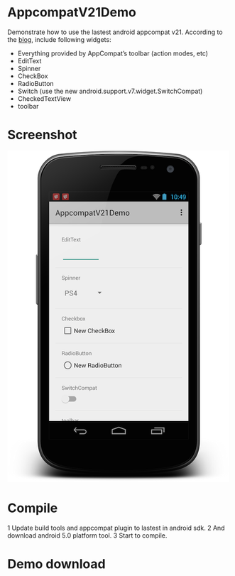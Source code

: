 AppcompatV21Demo
================

Demonstrate how to use the lastest android appcompat v21. According to the [blog](http://android-developers.blogspot.sg/2014/10/appcompat-v21-material-design-for-pre.html), include following widgets:

- Everything provided by AppCompat’s toolbar (action modes, etc)
- EditText
- Spinner
- CheckBox
- RadioButton
- Switch (use the new android.support.v7.widget.SwitchCompat)
- CheckedTextView
- toolbar

Screenshot
======
![](./screenshot.png)

Compile
=========

 1 Update build tools and appcompat plugin to lastest in android sdk. 
 2 And download android 5.0 platform tool.
 3 Start to compile.

Demo download
=======
[]()
